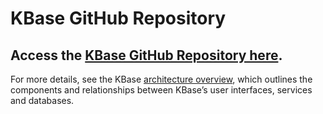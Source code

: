 # KBase GitHub Repository

## Access the [KBase GitHub Repository here](https://github.com/kbase).

For more details, see the KBase [architecture overview](https://github.com/kbase/KBaseDeveloperBootstrap/blob/master/README.md), which outlines the components and relationships between KBase’s user interfaces, services and databases.
